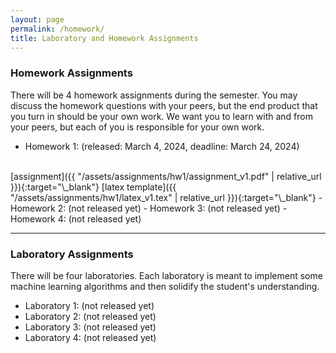 ```yaml
---
layout: page
permalink: /homework/
title: Laboratory and Homework Assignments
---
```


### Homework Assignments
There will be 4 homework assignments during the semester. You may discuss the homework questions with your peers, but the end product that you turn in should be your own work. We want you to learn with and from your peers, but each of you is responsible for your own work.


- Homework 1: (released: March 4, 2024, deadline: March 24, 2024)
<br>
[assignment]({{ "/assets/assignments/hw1/assignment_v1.pdf" | relative_url }}){:target="\_blank"} [latex template]({{ "/assets/assignments/hw1/latex_v1.tex" | relative_url }}){:target="\_blank"}
- Homework 2: (not released yet)
- Homework 3: (not released yet)
- Homework 4: (not released yet)

***

### Laboratory Assignments

There will be four laboratories. Each laboratory is meant to implement some machine learning algorithms and then solidify the student's understanding.


- Laboratory 1: (not released yet)
- Laboratory 2: (not released yet)
- Laboratory 3: (not released yet)
- Laboratory 4: (not released yet)